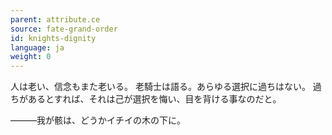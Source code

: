 ```yaml
---
parent: attribute.ce
source: fate-grand-order
id: knights-dignity
language: ja
weight: 0
---
```


人は老い、信念もまた老いる。
老騎士は語る。あらゆる選択に過ちはない。
過ちがあるとすれば、それは己が選択を悔い、目を背ける事なのだと。

―――我が骸は、どうかイチイの木の下に。
